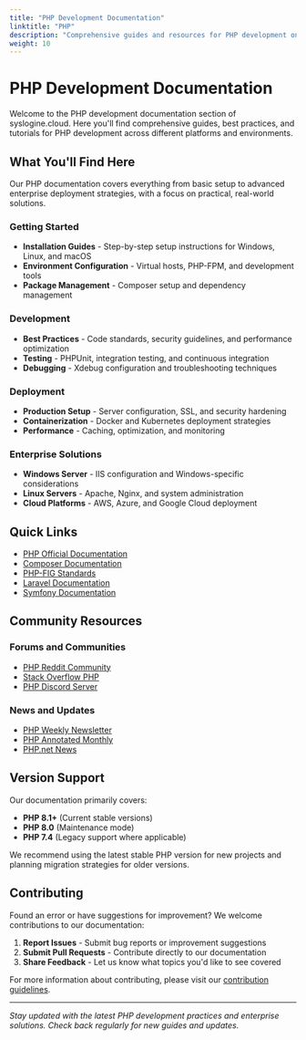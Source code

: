 ```yaml
---
title: "PHP Development Documentation"
linktitle: "PHP"
description: "Comprehensive guides and resources for PHP development on various platforms and environments"
weight: 10
---
```


# PHP Development Documentation

Welcome to the PHP development documentation section of syslogine.cloud. Here you'll find comprehensive guides, best practices, and tutorials for PHP development across different platforms and environments.

## What You'll Find Here

Our PHP documentation covers everything from basic setup to advanced enterprise deployment strategies, with a focus on practical, real-world solutions.

### Getting Started
- **Installation Guides** - Step-by-step setup instructions for Windows, Linux, and macOS
- **Environment Configuration** - Virtual hosts, PHP-FPM, and development tools
- **Package Management** - Composer setup and dependency management

### Development
- **Best Practices** - Code standards, security guidelines, and performance optimization
- **Testing** - PHPUnit, integration testing, and continuous integration
- **Debugging** - Xdebug configuration and troubleshooting techniques

### Deployment
- **Production Setup** - Server configuration, SSL, and security hardening
- **Containerization** - Docker and Kubernetes deployment strategies
- **Performance** - Caching, optimization, and monitoring

### Enterprise Solutions
- **Windows Server** - IIS configuration and Windows-specific considerations
- **Linux Servers** - Apache, Nginx, and system administration
- **Cloud Platforms** - AWS, Azure, and Google Cloud deployment

## Quick Links

- [PHP Official Documentation](https://www.php.net/docs.php)
- [Composer Documentation](https://getcomposer.org/doc/)
- [PHP-FIG Standards](https://www.php-fig.org/)
- [Laravel Documentation](https://laravel.com/docs)
- [Symfony Documentation](https://symfony.com/doc/current/index.html)

## Community Resources

### Forums and Communities
- [PHP Reddit Community](https://reddit.com/r/PHP)
- [Stack Overflow PHP](https://stackoverflow.com/questions/tagged/php)
- [PHP Discord Server](https://discord.gg/php)

### News and Updates
- [PHP Weekly Newsletter](https://www.phpweekly.com/)
- [PHP Annotated Monthly](https://blog.jetbrains.com/phpstorm/category/php-annotated-monthly/)
- [PHP.net News](https://www.php.net/archive/)

## Version Support

Our documentation primarily covers:
- **PHP 8.1+** (Current stable versions)
- **PHP 8.0** (Maintenance mode)
- **PHP 7.4** (Legacy support where applicable)

We recommend using the latest stable PHP version for new projects and planning migration strategies for older versions.

## Contributing

Found an error or have suggestions for improvement? We welcome contributions to our documentation:

1. **Report Issues** - Submit bug reports or improvement suggestions
2. **Submit Pull Requests** - Contribute directly to our documentation
3. **Share Feedback** - Let us know what topics you'd like to see covered

For more information about contributing, please visit our [contribution guidelines](/docs/contributing/).

---

*Stay updated with the latest PHP development practices and enterprise solutions. Check back regularly for new guides and updates.*
